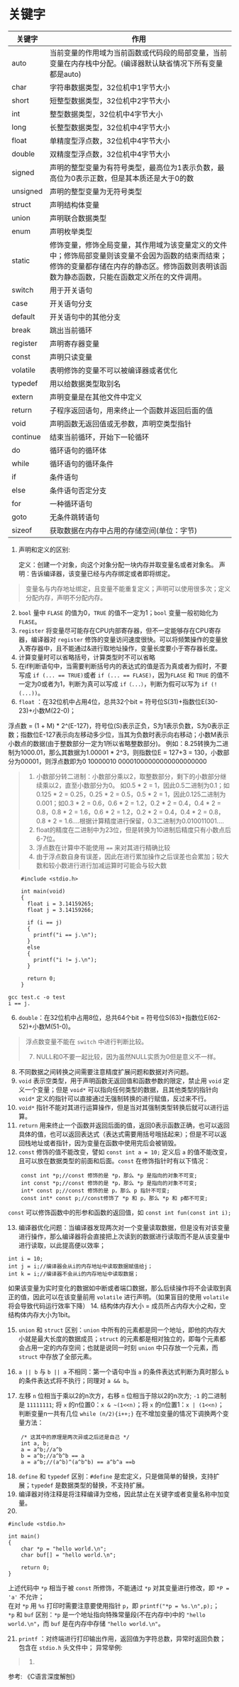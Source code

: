 # 关键字

| 关键字 | 作用                                                         |
| ------ | ------------------------------------------------------------ |
| auto   | 当前变量的作用域为当前函数或代码段的局部变量，当前变量在内存栈中分配。(编译器默认缺省情况下所有变量都是auto) |
| char | 字符串数据类型，32位机中1字节大小 |
| short | 短整型数据类型，32位机中2字节大小 |
| int | 整型数据类型，32位机中4字节大小 |
| long | 长整型数据类型，32位机中4字节大小 |
| float | 单精度型浮点数，32位机中4字节大小 |
| double | 双精度型浮点数，32位机中4字节大小 |
| signed | 声明的整型变量为有符号类型，最高位为1表示负数，最高位为0表示正数，但是其本质还是大于0的数 |
| unsigned | 声明的整型变量为无符号类型 |
| struct | 声明结构体变量 |
| union | 声明联合数据类型 |
| enum | 声明枚举类型 |
| static | 修饰变量，修饰全局变量，其作用域为该变量定义的文件中；修饰局部变量则该变量不会因为函数的结束而结束；修饰的变量都存储在内存的静态区。修饰函数则表明该函数为静态函数，只能在函数定义所在的文件调用。|
| switch | 用于开关语句 |
| case | 开关语句分支 |
| default | 开关语句中的其他分支 |
| break | 跳出当前循环 |
| register | 声明寄存器变量 |
| const | 声明只读变量 |
| volatile | 表明修饰的变量不可以被编译器或者优化 |
| typedef | 用以给数据类型取别名 |
| extern | 声明变量是在其他文件中定义 |
| return | 子程序返回语句，用来终止一个函数并返回后面的值 |
| void | 声明函数无返回值或无参数，声明空类型指针 |
| continue | 结束当前循环，开始下一轮循环 |
| do | 循环语句的循环体 |
| while | 循环语句的循环条件 |
| if | 条件语句 |
| else | 条件语句否定分支 |
| for | 一种循环语句 |
| goto | 无条件跳转语句 |
| sizeof | 获取数据在内存中占用的存储空间(单位：字节) |

1. 声明和定义的区别:

   定义：创建一个对象，向这个对象分配一块内存并取变量名或者对象名。
   声明：告诉编译器，该变量已经与内存绑定或者即将绑定。
> 变量名与内存地址绑定，且变量不能重复定义；声明可以使用很多次；定义分配内存，声明不分配内存。

2. `bool` 量中 `FLASE` 的值为0，`TRUE` 的值不一定为1；`bool` 变量一般初始化为`FLASE`。
3. `register` 将变量尽可能存在CPU内部寄存器，但不一定能够存在CPU寄存器，编译器对 `register` 修饰的变量访问速度很快。可以将频繁操作的变量放入寄存器中，且不能通过&进行取地址操作，变量长度要小于寄存器长度。
4. 计算变量时可以省略括号，计算类型时不可以省略
5. 在if判断语句中，当需要判断括号内的表达式的值是否为真或者为假时，不要写成 `if (... == TRUE)`或者 `if (... == FLASE)`，因为`FLASE` 和 `TRUE` 的值不一定为0或者为1，判断为真可以写成 `if（...）`，判断为假可以写为  `if (!(...))`。
6. `float` ：在32位机中占用4位，总共32个bit = 符号位S(31)+指数位E(30-23)+小数M(22-0)； 

浮点数 = (1 + M) * 2^(E-127)，符号位(S)表示正负，S为1表示负数，S为0表示正数；指数位E-127表示向左移动多少位，当其为负数时表示向右移动；小数M表示小数点的数据(由于整数部分一定为1所以省略整数部分)。
例如：8.25转换为二进制为1000.01，那么其数据为1.00001 * 2^3，则指数位E = 127+3 = 130，小数部分为00001，则浮点数即为0 10000010 00001000000000000000000

>1. 小数部分转二进制：小数部分乘以2，取整数部分，剩下的小数部分继续乘以2，直至小数部分为0。
>如0.5 * 2 = 1，因此0.5二进制为0.1；如0.125 * 2 = 0.25，0.25 * 2 = 0.5，0.5 * 2 = 1，因此0.125二进制为0.001；如0.3 * 2 =  0.6，0.6 * 2 = 1.2，0.2 * 2 = 0.4，0.4 * 2 = 0.8，0.8 * 2 = 1.6，0.6 * 2 = 1.2，0.2 * 2 = 0.4，0.4 * 2 = 0.8，0.8 * 2 = 1.6....根据计算精度进行保留，0.3二进制为0.010011001....
>2. float的精度在二进制中为23位，但是转换为10进制后精度只有小数点后6-7位。
>3. 浮点数在计算中不能使用 `==` 来对其进行精确比较
>4. 由于浮点数自身有误差，因此在进行累加操作之后误差也会累加；较大数和较小数进行进行加减运算时可能会与较大数

```
    #include <stdio.h>

    int main(void)
    {
      float i = 3.14159265;
      float j = 3.14159266;

      if (i == j)
      {
        printf("i == j.\n");
      }
      else
      {
        printf("i != j.\n");
      }

      return 0;
    }
    
gcc test.c -o test
i == j.
```

6. `double`：在32位机中占用8位，总共64个bit = 符号位S(63)+指数位E(62-52)+小数M(51-0)。
>浮点数变量不能在 `switch` 中进行判断比较。
>
>7.  NULL和0不要一起比较，因为虽然NULL实质为0但是意义不一样。
8. 不同数据之间转换之间需要注意精度扩展问题和数据对齐问题。
9. `void` 表示空类型，用于声明函数无返回值和函数参数的限定，禁止用 `void` 定义一个变量；但是 `void*` 可以指向任何类型的数据，且其他类型的指针向 `void*` 定义的指针可以直接通过无强制转换的进行赋值，反过来不行。
10.  `void*` 指针不能对其进行运算操作，但是当对其强制类型转换后就可以进行运算。
11. `return` 用来终止一个函数并返回后面的值，返回0表示函数正确，也可以返回具体的值，也可以返回表达式（表达式需要用括号哦括起来）；但是不可以返回栈地址或者指针，因为变量在函数中使用完后会被销毁。
12. `const` 修饰的值不能改变，譬如 `const int a = 10;` 定义后 `a` 的值不能改变，且可以放在数据类型的前面和后面。`const` 在修饰指针时有以下情况：

```
    const int *p;//const 修饰的是 *p，那么 *p 是指向的对象不可变;
    int const *p;//const 修饰的是 *p，那么 *p 是指向的对象不可变;
    int* const p;//const 修饰的是 p，那么 p 指针不可变;
    const int* const p;//const修饰了 *p 和 p，那么 *p 和 p都不可变;
```

`const` 可以修饰函数中的形参和函数的返回值，如 `const int fun(const int i);`

13. 编译器优化问题：当编译器发现两次对一个变量读取数据，但是没有对该变量进行操作，那么编译器将会直接把上次读到的数据进行读取而不是从该变量中进行读取，以此提高便以效率；

```
int i = 10;
int j = i;//编译器会从i的内存地址中读取数据赋值给j；
int k = i;//编译器不会从i的内存地址中读取数据；
```

如果该变量为实时变化的数据如中断或者端口数据，那么后续操作将不会读取到真正的值，因此可以在该变量前用 `volatile` 进行声明。（如果盲目的使用 `volatile` 将会导致代码运行效率下降）
14. 结构体内存大小 = 成员所占内存大小之和，空结构体内存大小为1bit。

15. `union` 和 `struct` 区别：`union` 中所有的元素都是同一个地址，即他的内存大小就是最大长度的数据成员；`struct` 的元素都是相对独立的，即每个元素都会占用一定的内存空间；也就是说同一时刻 `union` 中只存放一个元素，而 `struct` 中存放了全部元素。

16. `a || b` 与 `b || a` 不相同：第一个语句中当 `a` 的条件表达式判断为真时那么 `b` 的条件表达式将不执行；同理对 `a && b`。

17. 左移 `n`  位相当于乘以2的n次方，右移 `n`  位相当于除以2的n次方;
    `-1` 的二进制是 `11111111`;
    将 `x`  的n位置0：`x & ~(1<<n)`；将 `x`  的n位置1：`x | (1<<n)`；
    判断变量n一共有几位 `while (n/2){i++;}`
    在不增加变量的情况下调换两个变量方法：

```
    /* 这其中的原理是两次异或之后还是自己 */
    int	a, b;
    a = a^b;//a^b
    b = a^b;//a^b^b == a
    a = a^b;//(a^b)^(a^b^b) == a^b^a ==b
```

18. `define` 和 `typedef` 区别：`#define` 是宏定义，只是做简单的替换，支持扩展；`typedef` 是数据类型的替换，不支持扩展。
19. 编译器对待注释是将注释编译为空格，因此禁止在关键字或者变量名称中加变量。
20. 
```
#include <stdio.h>

int main()
{
    char *p = "hello world.\n";
    char buf[] = "hello world.\n";
    
    return 0;
}
```

上述代码中 `*p` 相当于被 `const` 所修饰，不能通过 `*p` 对其变量进行修改，即 `*P = 'a'` 不允许；  
在对 `*p` 用 `%s` 打印时需要注意要使用指针 `p`，即 `printf("*p = %s.\n",p);`；  
`*p` 和 `buf` 区别：`*p` 是一个地址指向特殊常量段(不在内存中)中的 `"hello world.\n"`，而 `buf` 是在内存中存储 `"hello world.\n"`。 

21. `printf` ：对终端进行打印输出作用，返回值为字符总数，异常时返回负数；包含在 `stdio.h` 头文件中；
异常举例:
>1. 



参考:
《C语言深度解刨》